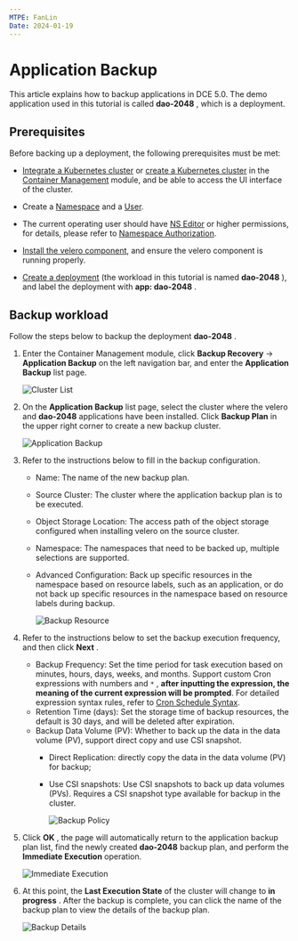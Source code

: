 ```yaml
---
MTPE: FanLin
Date: 2024-01-19
---
```


# Application Backup

This article explains how to backup applications in DCE 5.0. The demo application used in this tutorial is called __dao-2048__ , which is a deployment.

## Prerequisites

Before backing up a deployment, the following prerequisites must be met:

- [Integrate a Kubernetes cluster](../clusters/integrate-cluster.md) or [create a Kubernetes cluster](../clusters/create-cluster.md) in the [Container Management](../../intro/index.md) module, and be able to access the UI interface of the cluster.

- Create a [Namespace](../namespaces/createns.md) and a [User](../../../ghippo/user-guide/access-control/user.md).

- The current operating user should have [NS Editor](../permissions/permission-brief.md#ns-editor) or higher permissions, for details, please refer to [Namespace Authorization](../namespaces/createns.md).

- [Install the velero component](install-velero.md), and ensure the velero component is running properly.

- [Create a deployment](../workloads/create-deployment.md) (the workload in this tutorial is named __dao-2048__ ), and label the deployment with __app: dao-2048__ .

## Backup workload

Follow the steps below to backup the deployment __dao-2048__ .

1. Enter the Container Management module, click __Backup Recovery__ -> __Application Backup__ on the left navigation bar, and enter the __Application Backup__ list page.

    ![Cluster List](../../images/backupd20481.png)

2. On the __Application Backup__ list page, select the cluster where the velero and __dao-2048__ applications have been installed. Click __Backup Plan__ in the upper right corner to create a new backup cluster.

    ![Application Backup](../../images/backupd20482.png)

3. Refer to the instructions below to fill in the backup configuration.

    - Name: The name of the new backup plan.
    - Source Cluster: The cluster where the application backup plan is to be executed.
    - Object Storage Location: The access path of the object storage configured when installing velero on the source cluster.
    - Namespace: The namespaces that need to be backed up, multiple selections are supported.
    - Advanced Configuration: Back up specific resources in the namespace based on resource labels, such as an application, or do not back up specific resources in the namespace based on resource labels during backup.

        ![Backup Resource](../../images/backupd20483.png)

4. Refer to the instructions below to set the backup execution frequency, and then click __Next__ .

    - Backup Frequency: Set the time period for task execution based on minutes, hours, days, weeks, and months. Support custom Cron expressions with numbers and `*` , **after inputting the expression, the meaning of the current expression will be prompted**. For detailed expression syntax rules, refer to [Cron Schedule Syntax](https://kubernetes.io/docs/concepts/workloads/controllers/cron-jobs/#cron-schedule-syntax).
    - Retention Time (days): Set the storage time of backup resources, the default is 30 days, and will be deleted after expiration.
    - Backup Data Volume (PV): Whether to back up the data in the data volume (PV), support direct copy and use CSI snapshot.
        - Direct Replication: directly copy the data in the data volume (PV) for backup;
        - Use CSI snapshots: Use CSI snapshots to back up data volumes (PVs). Requires a CSI snapshot type available for backup in the cluster.

            ![Backup Policy](../../images/backupd20484.png)

5. Click __OK__ , the page will automatically return to the application backup plan list, find the newly created __dao-2048__ backup plan, and perform the __Immediate Execution__ operation.

    ![Immediate Execution](../../images/backupd20485.png)

6. At this point, the __Last Execution State__ of the cluster will change to __in progress__ . After the backup is complete, you can click the name of the backup plan to view the details of the backup plan.

    ![Backup Details](../../images/backupd20486.png)
